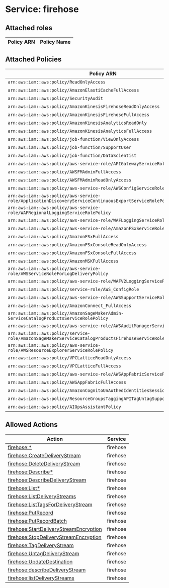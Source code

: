 # Service: firehose

## Attached roles

| Policy ARN | Policy Name |
|------------|-------------|
## Attached Policies

| Policy ARN | Policy Name |
|------------|-------------|
| `arn:aws:iam::aws:policy/ReadOnlyAccess` | [ReadOnlyAccess](../policies.md#readonlyaccess) |
| `arn:aws:iam::aws:policy/AmazonElastiCacheFullAccess` | [AmazonElastiCacheFullAccess](../policies.md#amazonelasticachefullaccess) |
| `arn:aws:iam::aws:policy/SecurityAudit` | [SecurityAudit](../policies.md#securityaudit) |
| `arn:aws:iam::aws:policy/AmazonKinesisFirehoseReadOnlyAccess` | [AmazonKinesisFirehoseReadOnlyAccess](../policies.md#amazonkinesisfirehosereadonlyaccess) |
| `arn:aws:iam::aws:policy/AmazonKinesisFirehoseFullAccess` | [AmazonKinesisFirehoseFullAccess](../policies.md#amazonkinesisfirehosefullaccess) |
| `arn:aws:iam::aws:policy/AmazonKinesisAnalyticsReadOnly` | [AmazonKinesisAnalyticsReadOnly](../policies.md#amazonkinesisanalyticsreadonly) |
| `arn:aws:iam::aws:policy/AmazonKinesisAnalyticsFullAccess` | [AmazonKinesisAnalyticsFullAccess](../policies.md#amazonkinesisanalyticsfullaccess) |
| `arn:aws:iam::aws:policy/job-function/ViewOnlyAccess` | [ViewOnlyAccess](../policies.md#viewonlyaccess) |
| `arn:aws:iam::aws:policy/job-function/SupportUser` | [SupportUser](../policies.md#supportuser) |
| `arn:aws:iam::aws:policy/job-function/DataScientist` | [DataScientist](../policies.md#datascientist) |
| `arn:aws:iam::aws:policy/aws-service-role/APIGatewayServiceRolePolicy` | [APIGatewayServiceRolePolicy](../policies.md#apigatewayservicerolepolicy) |
| `arn:aws:iam::aws:policy/AWSFMAdminFullAccess` | [AWSFMAdminFullAccess](../policies.md#awsfmadminfullaccess) |
| `arn:aws:iam::aws:policy/AWSFMAdminReadOnlyAccess` | [AWSFMAdminReadOnlyAccess](../policies.md#awsfmadminreadonlyaccess) |
| `arn:aws:iam::aws:policy/aws-service-role/AWSConfigServiceRolePolicy` | [AWSConfigServiceRolePolicy](../policies.md#awsconfigservicerolepolicy) |
| `arn:aws:iam::aws:policy/aws-service-role/ApplicationDiscoveryServiceContinuousExportServiceRolePolicy` | [ApplicationDiscoveryServiceContinuousExportServiceRolePolicy](../policies.md#applicationdiscoveryservicecontinuousexportservicerolepolicy) |
| `arn:aws:iam::aws:policy/aws-service-role/WAFRegionalLoggingServiceRolePolicy` | [WAFRegionalLoggingServiceRolePolicy](../policies.md#wafregionalloggingservicerolepolicy) |
| `arn:aws:iam::aws:policy/aws-service-role/WAFLoggingServiceRolePolicy` | [WAFLoggingServiceRolePolicy](../policies.md#wafloggingservicerolepolicy) |
| `arn:aws:iam::aws:policy/aws-service-role/AmazonFSxServiceRolePolicy` | [AmazonFSxServiceRolePolicy](../policies.md#amazonfsxservicerolepolicy) |
| `arn:aws:iam::aws:policy/AmazonFSxFullAccess` | [AmazonFSxFullAccess](../policies.md#amazonfsxfullaccess) |
| `arn:aws:iam::aws:policy/AmazonFSxConsoleReadOnlyAccess` | [AmazonFSxConsoleReadOnlyAccess](../policies.md#amazonfsxconsolereadonlyaccess) |
| `arn:aws:iam::aws:policy/AmazonFSxConsoleFullAccess` | [AmazonFSxConsoleFullAccess](../policies.md#amazonfsxconsolefullaccess) |
| `arn:aws:iam::aws:policy/AmazonMSKFullAccess` | [AmazonMSKFullAccess](../policies.md#amazonmskfullaccess) |
| `arn:aws:iam::aws:policy/aws-service-role/AWSServiceRoleForLogDeliveryPolicy` | [AWSServiceRoleForLogDeliveryPolicy](../policies.md#awsserviceroleforlogdeliverypolicy) |
| `arn:aws:iam::aws:policy/aws-service-role/WAFV2LoggingServiceRolePolicy` | [WAFV2LoggingServiceRolePolicy](../policies.md#wafv2loggingservicerolepolicy) |
| `arn:aws:iam::aws:policy/service-role/AWS_ConfigRole` | [AWS_ConfigRole](../policies.md#aws_configrole) |
| `arn:aws:iam::aws:policy/aws-service-role/AWSSupportServiceRolePolicy` | [AWSSupportServiceRolePolicy](../policies.md#awssupportservicerolepolicy) |
| `arn:aws:iam::aws:policy/AmazonConnect_FullAccess` | [AmazonConnect_FullAccess](../policies.md#amazonconnect_fullaccess) |
| `arn:aws:iam::aws:policy/AmazonSageMakerAdmin-ServiceCatalogProductsServiceRolePolicy` | [AmazonSageMakerAdmin-ServiceCatalogProductsServiceRolePolicy](../policies.md#amazonsagemakeradmin-servicecatalogproductsservicerolepolicy) |
| `arn:aws:iam::aws:policy/aws-service-role/AWSAuditManagerServiceRolePolicy` | [AWSAuditManagerServiceRolePolicy](../policies.md#awsauditmanagerservicerolepolicy) |
| `arn:aws:iam::aws:policy/service-role/AmazonSageMakerServiceCatalogProductsFirehoseServiceRolePolicy` | [AmazonSageMakerServiceCatalogProductsFirehoseServiceRolePolicy](../policies.md#amazonsagemakerservicecatalogproductsfirehoseservicerolepolicy) |
| `arn:aws:iam::aws:policy/aws-service-role/AWSResourceExplorerServiceRolePolicy` | [AWSResourceExplorerServiceRolePolicy](../policies.md#awsresourceexplorerservicerolepolicy) |
| `arn:aws:iam::aws:policy/VPCLatticeReadOnlyAccess` | [VPCLatticeReadOnlyAccess](../policies.md#vpclatticereadonlyaccess) |
| `arn:aws:iam::aws:policy/VPCLatticeFullAccess` | [VPCLatticeFullAccess](../policies.md#vpclatticefullaccess) |
| `arn:aws:iam::aws:policy/aws-service-role/AWSAppFabricServiceRolePolicy` | [AWSAppFabricServiceRolePolicy](../policies.md#awsappfabricservicerolepolicy) |
| `arn:aws:iam::aws:policy/AWSAppFabricFullAccess` | [AWSAppFabricFullAccess](../policies.md#awsappfabricfullaccess) |
| `arn:aws:iam::aws:policy/AmazonCognitoUnAuthedIdentitiesSessionPolicy` | [AmazonCognitoUnAuthedIdentitiesSessionPolicy](../policies.md#amazoncognitounauthedidentitiessessionpolicy) |
| `arn:aws:iam::aws:policy/ResourceGroupsTaggingAPITagUntagSupportedResources` | [ResourceGroupsTaggingAPITagUntagSupportedResources](../policies.md#resourcegroupstaggingapitaguntagsupportedresources) |
| `arn:aws:iam::aws:policy/AIOpsAssistantPolicy` | [AIOpsAssistantPolicy](../policies.md#aiopsassistantpolicy) |

## Allowed Actions

| Action | Service |
|--------|---------|
| [firehose:*](../actions.md#firehose:all) | firehose |
| [firehose:CreateDeliveryStream](../actions.md#firehose:createdeliverystream) | firehose |
| [firehose:DeleteDeliveryStream](../actions.md#firehose:deletedeliverystream) | firehose |
| [firehose:Describe*](../actions.md#firehose:describeall) | firehose |
| [firehose:DescribeDeliveryStream](../actions.md#firehose:describedeliverystream) | firehose |
| [firehose:List*](../actions.md#firehose:listall) | firehose |
| [firehose:ListDeliveryStreams](../actions.md#firehose:listdeliverystreams) | firehose |
| [firehose:ListTagsForDeliveryStream](../actions.md#firehose:listtagsfordeliverystream) | firehose |
| [firehose:PutRecord](../actions.md#firehose:putrecord) | firehose |
| [firehose:PutRecordBatch](../actions.md#firehose:putrecordbatch) | firehose |
| [firehose:StartDeliveryStreamEncryption](../actions.md#firehose:startdeliverystreamencryption) | firehose |
| [firehose:StopDeliveryStreamEncryption](../actions.md#firehose:stopdeliverystreamencryption) | firehose |
| [firehose:TagDeliveryStream](../actions.md#firehose:tagdeliverystream) | firehose |
| [firehose:UntagDeliveryStream](../actions.md#firehose:untagdeliverystream) | firehose |
| [firehose:UpdateDestination](../actions.md#firehose:updatedestination) | firehose |
| [firehose:describeDeliveryStream](../actions.md#firehose:describedeliverystream) | firehose |
| [firehose:listDeliveryStreams](../actions.md#firehose:listdeliverystreams) | firehose |